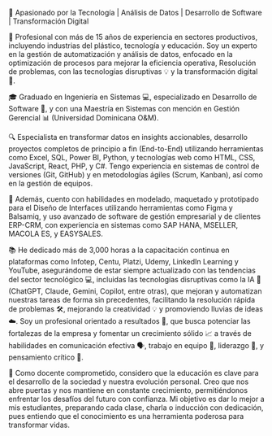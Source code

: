 🚀 Apasionado por la Tecnología | Análisis de Datos | Desarrollo de Software | Transformación Digital

🌟 Profesional con más de 15 años de experiencia en sectores productivos, incluyendo industrias del plástico, tecnología y educación. Soy un experto en la gestión de automatización y análisis de datos, enfocado en la optimización de procesos para mejorar la eficiencia operativa, Resolución de problemas, con las tecnologías disruptivas 💡 y la transformación digital 🚀.

🎓 Graduado en Ingeniería en Sistemas 💻, especializado en Desarrollo de Software 💾, y con una Maestría en Sistemas con mención en Gestión Gerencial 📊 (Universidad Dominicana O&M).

🔍 Especialista en transformar datos en insights accionables, desarrollo proyectos completos de principio a fin (End-to-End) utilizando herramientas como Excel, SQL, Power BI, Python, y tecnologías web como HTML, CSS, JavaScript, React, PHP, y C#. Tengo experiencia en sistemas de control de versiones (Git, GitHub) y en metodologías ágiles (Scrum, Kanban), así como en la gestión de equipos.

🎨 Además, cuento con habilidades en modelado, maquetado y prototipado para el Diseño de Interfaces utilizando herramientas como Figma y Balsamiq, y uso avanzado de software de gestión empresarial y de clientes ERP-CRM, con experiencia en sistemas como SAP HANA, MSELLER, MACOLA ES, y EASYSALES.

📚 He dedicado más de 3,000 horas a la capacitación continua en plataformas como Infotep, Centu, Platzi, Udemy, LinkedIn Learning y YouTube, asegurándome de estar siempre actualizado con las tendencias del sector tecnológico 💻, incluidas las tecnologías disruptivas como la IA 🤖 (ChatGPT, Claude, Gemini, Copilot, entre otras), que mejoran y automatizan nuestras tareas de forma sin precedentes, facilitando la resolución rápida de problemas 🛠️, mejorando la creatividad 💡 y promoviendo lluvias de ideas ☁️. Soy un profesional orientado a resultados 🎯, que busca potenciar las fortalezas de la empresa y fomentar un crecimiento sólido 📈 a través de habilidades en comunicación efectiva 🗣️, trabajo en equipo 🤝, liderazgo 🦸, y pensamiento crítico 💭.

🌟 Como docente comprometido, considero que la educación es clave para el desarrollo de la sociedad y nuestra evolución personal. Creo que nos abre puertas y nos mantiene en constante crecimiento, permitiéndonos enfrentar los desafíos del futuro con confianza. Mi objetivo es dar lo mejor a mis estudiantes, preparando cada clase, charla o inducción con dedicación, pues entiendo que el conocimiento es una herramienta poderosa para transformar vidas.
